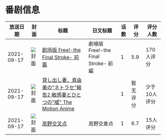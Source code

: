 # 番剧信息

|放送日期|封面|标题|日文标题|话数|评分|评分人数|
|---|---|---|---|---|---|---|
|2021-09-17|![封面](https://lain.bgm.tv/pic/cover/c/63/1f/271652_eM7AA.jpg)|[剧场版 Free!-the Final Stroke- 前篇](https://bangumi.tv/subject/271652)|劇場版 Free!-the Final Stroke- 前編|1|5.9|170人评分|
|2021-09-17|![封面](https://bangumi.tv/img/no_icon_subject.png)|[貸し出し妻、真由美の"ネトラセ"報告2 敏感妻とひとつの"嘘" The Motion Anime](https://bangumi.tv/subject/355258)||1|暂无评分|少于10人评分|
|2021-09-17|![封面](https://lain.bgm.tv/pic/cover/c/ae/5f/381618_4nEWW.jpg)|[高野交叉点](https://bangumi.tv/subject/381618)|高野交差点|1|6.7|15人评分|
